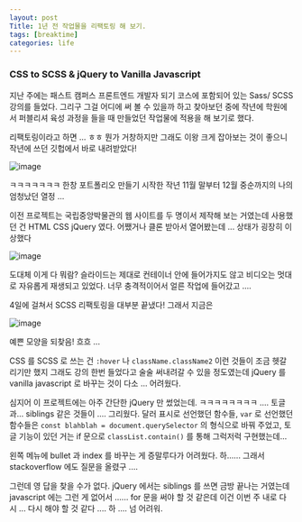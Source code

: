 ```yaml
---
layout: post
Title: 1년 전 작업물을 리팩토링 해 보기.
tags: [breaktime]
categories: life
---
```


### CSS to SCSS & jQuery to Vanilla Javascript

지난 주에는 패스트 캠퍼스 프론트엔드 개발자 되기 코스에 포함되어 있는 Sass/ SCSS 강의를 들었다. 그리구 그걸 어디에 써 볼 수 있을까 하고 찾아보던 중에 작년에 학원에서 퍼블리셔 육성 과정을 들을 때 만들었던 작업물에 적용을 해 보기로 했다. 

리팩토링이라고 하면 ... ㅎㅎ 뭔가 거창하지만 그래도 이왕 크게 잡아보는 것이 좋으니 작년에 쓰던 깃헙에서 바로 내려받았다! 

![image](https://user-images.githubusercontent.com/74699196/134809477-a39da093-d8f1-4d1f-8f24-301b615fe46a.png)

ㅋㅋㅋㅋㅋㅋㅋ 한창 포트폴리오 만들기 시작한 작년 11월 말부터 12월 중순까지의 나의 엄청났던 열정 ... 

이전 프로젝트는 국립중앙박물관의 웹 사이트를 두 명이서 제작해 보는 거였는데 사용했던 건 HTML CSS jQuery 였다. 어쨌거나 클론 받아서 열어봤는데 ... 상태가 굉장히 이상했다 

![image](https://user-images.githubusercontent.com/74699196/134809545-dbac0948-0bad-412e-8538-e30651c66eb6.png)

도대체 이게 다 뭐람? 슬라이드는 제대로 컨테이너 안에 들어가지도 않고 비디오는 멋대로 자유롭게 재생되고 있었다. 너무 충격적이어서 얼른 작업에 들어갔고 ....

4일에 걸쳐서 SCSS 리팩토링을 대부분 끝냈다! 그래서 지금은

![image](https://user-images.githubusercontent.com/89691274/134810969-a47e061d-663a-491f-b315-93f641f42f78.png)

예쁜 모양을 되찾음! 흐흐 ... 

CSS 를 SCSS 로 쓰는 건 `:hover` 나 `className.className2` 이런 것들이 조금 헷갈리기만 했지 그래도 강의 한번 들었다고 술술 써내려갈 수 있을 정도였는데 jQuery 를 vanilla javascript 로 바꾸는 것이 다소 ... 어려웠다. 

심지어 이 프로젝트에는 아주 간단한 jQuery 만 썼었는데. ㅋㅋㅋㅋㅋㅋㅋㅋ .... 토글과... siblings 같은 것들이 .... 그리웠다. 달러 표시로 선언했던 함수들, `var` 로 선언했던 함수들은 `const blahblah = document.querySelector` 의 형식으로 바꿔 주었고, 토글 기능이 있던 거는 if 문으로 `classList.contain()` 를 통해 그럭저럭 구현했는데... 

왼쪽 메뉴에 bullet 과 index 를 바꾸는 게 증말루다가 어려웠다. 하...... 그래서 stackoverflow 에도 질문을 올렸구 .... 

그런데 영 답을 찾을 수가 없다. jQuery 에서는 siblings 를 쓰면 금방 끝나는 거였는데 javascript 에는 그런 게 없어서 ...... for 문을 써야 할 것 같은데 이건 이번 주 내로 다시 ... 다시 해야 할 것 같다 .... 하 .... 넘 어려워. 







